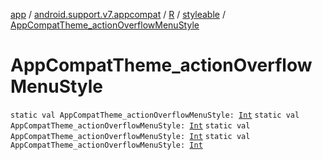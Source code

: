 [app](../../../index.md) / [android.support.v7.appcompat](../../index.md) / [R](../index.md) / [styleable](index.md) / [AppCompatTheme_actionOverflowMenuStyle](.)

# AppCompatTheme_actionOverflowMenuStyle

`static val AppCompatTheme_actionOverflowMenuStyle: `[`Int`](https://kotlinlang.org/api/latest/jvm/stdlib/kotlin/-int/index.html)
`static val AppCompatTheme_actionOverflowMenuStyle: `[`Int`](https://kotlinlang.org/api/latest/jvm/stdlib/kotlin/-int/index.html)
`static val AppCompatTheme_actionOverflowMenuStyle: `[`Int`](https://kotlinlang.org/api/latest/jvm/stdlib/kotlin/-int/index.html)
`static val AppCompatTheme_actionOverflowMenuStyle: `[`Int`](https://kotlinlang.org/api/latest/jvm/stdlib/kotlin/-int/index.html)